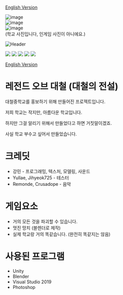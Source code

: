 [English Version](https://github.com/kangmin1972/Legend-of-Daecheol/blob/main/README-EN.md)

![image](https://user-images.githubusercontent.com/81474787/131099822-f9220999-a2df-4ee1-bcfc-f35871167fdf.png) <br>
![image](https://user-images.githubusercontent.com/81474787/131102935-6de5a3d5-5260-45d8-aa2e-9965a237b010.png) <br>
![image](https://user-images.githubusercontent.com/81474787/131103036-13f36400-348b-4882-8074-65e57fd3cb30.png)
<br>
(학교 사진입니다, 인게임 사진이 아니에요.)

![Header](https://user-images.githubusercontent.com/81474787/132936734-c2282863-1bcf-4cce-ae56-146904c4f762.png)

[![](https://img.shields.io/badge/youtube-대철게임즈-red.svg?logo=youtube)](https://www.youtube.com/channel/UCWrFvj14UJrPApqDN00-PGA)
[![](https://img.shields.io/badge/youtube-2020_대철중학교_홍보영상-red.svg?logo=youtube)](https://www.youtube.com/watch?v=fJfXoC-QEIM)
[![](https://img.shields.io/badge/Unity-2019.4.4f1-FFFFFF.svg?logo=unity)](https://unity.com/)
[![](https://img.shields.io/badge/Visual_Studio-2019-B266FF.svg?logo=visualstudio)](https://visualstudio.microsoft.com/)
![](https://img.shields.io/github/downloads/kangmin1972/Legend-of-Daecheol/total?color=blue&label=%EB%8B%A4%EC%9A%B4%EB%A1%9C%EB%93%9C%20%EC%88%98)

[English Version](https://github.com/kangmin1972/Legend-of-Daecheol/blob/main/README-EN.md)

# 레전드 오브 대철 (대철의 전설)

대철중학교를 홍보하기 위해 만들어진 프로젝트입니다.

저희 학교는 작지만, 아름다운 학교입니다.

하지만 그걸 알리기 위해서 만들었다고 하면 거짓말이겠죠.

사실 학교 부수고 싶어서 만들었습니다.

# 크레딧

* 강민 - 프로그래밍, 텍스처, 모델링, 사운드
* Yullae, Jihyeok725 - 테스터
* Remonde, Crusadope - 음악

# 게임요소

* 거의 모든 것을 파괴할 수 있습니다.
* 멋진 망치 (블렌더로 제작)
* 실제 학교랑 거의 똑같습니다. (완전히 똑같지는 않음)

# 사용된 프로그램

* Unity
* Blender
* Visual Studio 2019
* Photoshop
